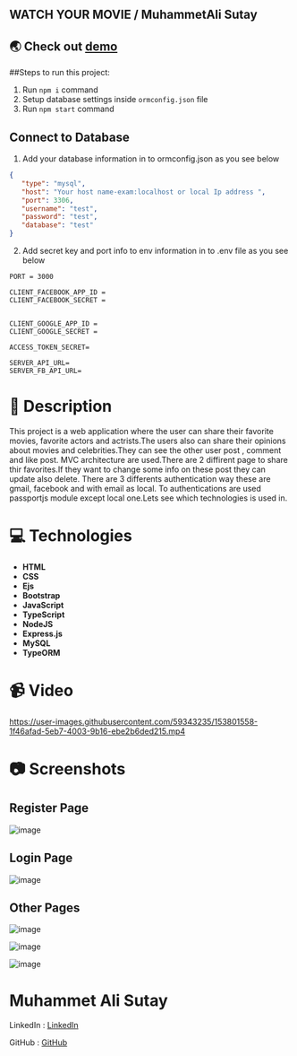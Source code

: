 ## WATCH YOUR MOVIE / MuhammetAli Sutay 

## 🌏 Check out [ demo](https://watchyourbestmovie.herokuapp.com/login)

##Steps to run this project:

1. Run `npm i` command
2. Setup database settings inside `ormconfig.json` file
3. Run `npm start` command

## Connect to Database

1. Add your database information in to ormconfig.json as you see below

```json
{ 
   "type": "mysql",
   "host": "Your host name-exam:localhost or local Ip address ",
   "port": 3306,
   "username": "test",
   "password": "test",
   "database": "test"
}
```

2. Add secret key and port info  to env information in to .env file as you see below

```env
PORT = 3000

CLIENT_FACEBOOK_APP_ID =
CLIENT_FACEBOOK_SECRET =


CLIENT_GOOGLE_APP_ID =
CLIENT_GOOGLE_SECRET =

ACCESS_TOKEN_SECRET=

SERVER_API_URL=
SERVER_FB_API_URL=

```

 #  :memo: Description

This project is a web application where the user can share their favorite movies, favorite actors and actrists.The users also can share their opinions about movies and celebrities.They can see the other user post , comment and like post. MVC architecture are used.There are 2 diffirent page to share thir favorites.If they want to change some info on these post they can update also delete.
There are 3 differents authentication way these are gmail, facebook and with email as local. To authentications are used passportjs module except local one.Lets see which technologies is used in.

# :computer: Technologies

* **HTML**
* **CSS**
* **Ejs**
* **Bootstrap**
* **JavaScript**
* **TypeScript**
* **NodeJS**
* **Express.js**
* **MySQL**
* **TypeORM**


# :video_camera:  Video

https://user-images.githubusercontent.com/59343235/153801558-1f46afad-5eb7-4003-9b16-ebe2b6ded215.mp4 

# :camera:  Screenshots

## Register Page 

![image](https://user-images.githubusercontent.com/59343235/153801729-0eb03637-7c55-4e7f-b1c0-9f78baa4c7c2.png)

## Login Page
 
![image](https://user-images.githubusercontent.com/59343235/153801663-bf2384b2-29d4-42aa-a1a7-9ece81b9a2df.png)

## Other Pages
![image](https://user-images.githubusercontent.com/59343235/153801825-9b2e6aa7-8feb-4a06-ac2a-49a1291ccc54.png)

![image](https://user-images.githubusercontent.com/59343235/153801934-18ac3812-06e3-4080-88bf-6641eac2e99d.png)

![image](https://user-images.githubusercontent.com/59343235/153802020-a2258dc7-cbcb-40aa-8261-7ecf686fe436.png)



# Muhammet Ali Sutay

LinkedIn : [ LinkedIn ](https://www.linkedin.com/in/muhammet-ali-sutay/)

GitHub : [ GitHub ](https://github.com/masutay)




